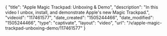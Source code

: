 {
    "title": "Apple Magic Trackpad: Unboxing & Demo",
    "description": "In this video I unbox, install, and demonstrate Apple's new Magic Trackpad.",
    "videoid": "117461577",
    "date_created": "1505244466",
    "date_modified": "1505244466",
    "type": "captivate",
    "layout": "video",
    "url": "\/v\/apple-magic-trackpad-unboxing-demo\/117461577"
}